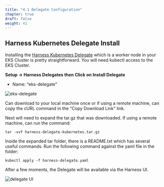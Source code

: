 ```yaml
---
title: "4.1 Delegate Configuration"
chapter: true
draft: false
weight: 41
---
```


## Harness Kubernetes Delegate Install

Installing the [Harness Kubernetes Delegate](https://docs.harness.io/article/7in9z2boh6-kubernetes-quickstart) which is a worker node in your EKS Cluster is pretty straightforward. You will need kubectl access to the EKS Cluster. 

**Setup -> Harness Delegates  then Click on Install Delegate** 

* Name: “eks-delegate”

![eks-delegate](/images/install_delegate.png)

Can download to your local machine once or if using a remote machine, can copy the cURL command in the “Copy Download Link” link. 

Next will need to expand the tar.gz that was downloaded. If using a remote machine, can run
the command: 

    tar -xvf harness-delegate-kubernetes.tar.gz

Inside the expanded tar folder, there is a README.txt which has several useful commands. Run the following command against the yaml file in the folder:

    kubectl apply -f harness-delegate.yaml

After a few moments, the Delegate will be available via the Harness UI.

![delegate UI](/images/delegate_overview.png)
 
